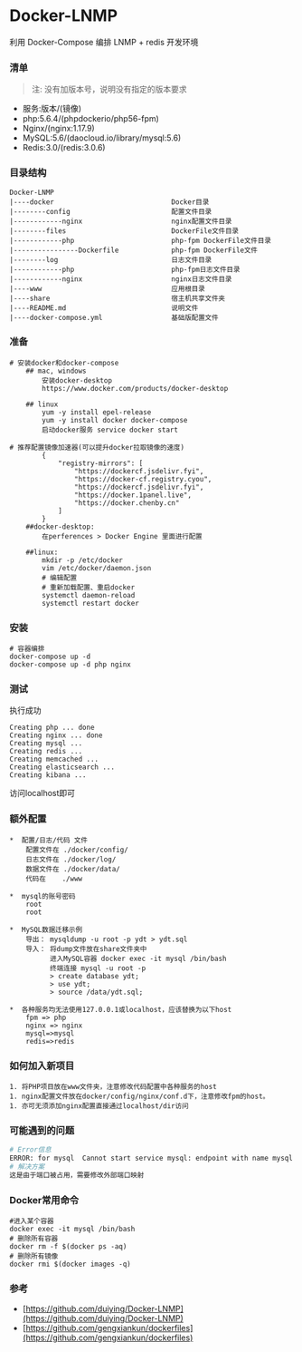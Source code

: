 # Docker-LNMP
利用 Docker-Compose 编排 LNMP + redis 开发环境  

### 清单 
> 注: 没有加版本号，说明没有指定的版本要求
- 服务:版本/(镜像)
- php:5.6.4/(phpdockerio/php56-fpm)
- Nginx/(nginx:1.17.9)
- MySQL:5.6/(daocloud.io/library/mysql:5.6)
- Redis:3.0/(redis:3.0.6)

### 目录结构
```
Docker-LNMP
|----docker                             Docker目录
|--------config                         配置文件目录
|------------nginx                      nginx配置文件目录
|--------files                          DockerFile文件目录
|------------php                        php-fpm DockerFile文件目录
|----------------Dockerfile             php-fpm DockerFile文件
|--------log                            日志文件目录
|------------php                        php-fpm日志文件目录
|------------nginx                      nginx日志文件目录
|----www                                应用根目录
|----share                              宿主机共享文件夹
|----README.md                          说明文件
|----docker-compose.yml                 基础版配置文件 
```
### 准备
```shell
# 安装docker和docker-compose 
	## mac, windows
		安装docker-desktop
		https://www.docker.com/products/docker-desktop

	## linux
		yum -y install epel-release 
		yum -y install docker docker-compose
		启动docker服务 service docker start

# 推荐配置镜像加速器(可以提升docker拉取镜像的速度)
		{
			"registry-mirrors": [
				"https://dockercf.jsdelivr.fyi",
				"https://docker-cf.registry.cyou",
				"https://dockercf.jsdelivr.fyi",
				"https://docker.1panel.live",
				"https://docker.chenby.cn"
			]
		}
	##docker-desktop:
		在perferences > Docker Engine 里面进行配置

	##linux:
		mkdir -p /etc/docker
		vim /etc/docker/daemon.json
		# 编辑配置
		# 重新加载配置、重启docker
		systemctl daemon-reload 
		systemctl restart docker 

```

### 安装
```shell
# 容器编排
docker-compose up -d
docker-compose up -d php nginx
```
### 测试
执行成功
```
Creating php ... done
Creating nginx ... done
Creating mysql ...
Creating redis ...
Creating memcached ...
Creating elasticsearch ...
Creating kibana ...
```
访问localhost即可

### 额外配置

	*  配置/日志/代码 文件
		配置文件在 ./docker/config/
		日志文件在 ./docker/log/
		数据文件在 ./docker/data/
		代码在    ./www 

	*  mysql的账号密码
		root  
		root

	*  MySQL数据迁移示例
		导出： mysqldump -u root -p ydt > ydt.sql
		导入： 将dump文件放在share文件夹中
			  进入MySQL容器 docker exec -it mysql /bin/bash
			  终端连接 mysql -u root -p 
			  > create database ydt;
			  > use ydt;
			  > source /data/ydt.sql;

	*  各种服务均无法使用127.0.0.1或localhost，应该替换为以下host
		fpm => php
		nginx => nginx
		mysql=>mysql
		redis=>redis

		
### 如何加入新项目
	
	1. 将PHP项目放在www文件夹，注意修改代码配置中各种服务的host
	1. nginx配置文件放在docker/config/nginx/conf.d下，注意修改fpm的host。
	1. 亦可无须添加nginx配置直接通过localhost/dir访问

### 可能遇到的问题


```bash
# Error信息
ERROR: for mysql  Cannot start service mysql: endpoint with name mysql already exists in network docker-lnmp_default
# 解决方案
这是由于端口被占用，需要修改外部端口映射
```

### Docker常用命令
```shell
#进入某个容器
docker exec -it mysql /bin/bash
# 删除所有容器
docker rm -f $(docker ps -aq)  
# 删除所有镜像
docker rmi $(docker images -q)
```

### 参考
- [https://github.com/duiying/Docker-LNMP](https://github.com/duiying/Docker-LNMP)
- [https://github.com/gengxiankun/dockerfiles](https://github.com/gengxiankun/dockerfiles)
